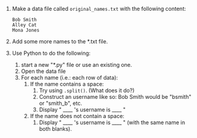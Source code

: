 1. Make a data file called `original_names.txt` with the following content:
      ```
      Bob Smith
      Alley Cat
      Mona Jones
      ```
2. Add some more names to the *.txt file.

3. Use Python to do the following:
   1. start a new "*.py" file or use an existing one.
   2. Open the data file
   3. For each name (i.e.: each row of data):  
        1. If the name contains a space:
           1. Try using `.split()`.  (What does it do?)
           2. Construct an username like so: Bob Smith would be "bsmith" or "smith_b", etc.
           3. Display " ____ 's username is ____ "
        2. If the name does not contain a space:
           1. Display " ____ 's username is ____ " (with the same name in both blanks).
          
